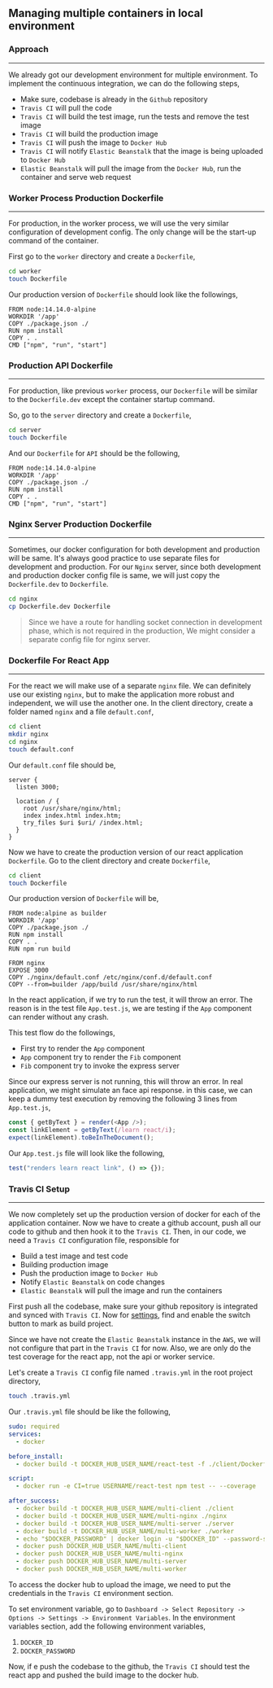 ## Managing multiple containers in local environment

### Approach

---

We already got our development environment for multiple environment. To implement the continuous integration, we can do the following steps,

- Make sure, codebase is already in the `Github` repository
- `Travis CI` will pull the code
- `Travis CI` will build the test image, run the tests and remove the test image
- `Travis CI` will build the production image
- `Travis CI` will push the image to `Docker Hub`
- `Travis CI` will notify `Elastic Beanstalk` that the image is being uploaded to `Docker Hub`
- `Elastic Beanstalk` will pull the image from the `Docker Hub`, run the container and serve web request

### Worker Process Production Dockerfile

---

For production, in the worker process, we will use the very similar configuration of development config. The only change will be the start-up command of the container.

First go to the `worker` directory and create a `Dockerfile`,

```bash
cd worker
touch Dockerfile
```

Our production version of `Dockerfile` should look like the followings,

```docker
FROM node:14.14.0-alpine
WORKDIR '/app'
COPY ./package.json ./
RUN npm install
COPY . .
CMD ["npm", "run", "start"]
```

### Production API Dockerfile

---

For production, like previous `worker` process, our `Dockerfile` will be similar to the `Dockerfile.dev` except the container startup command.

So, go to the `server` directory and create a `Dockerfile`,

```bash
cd server
touch Dockerfile
```

And our `Dockerfile` for `API` should be the following,

```docker
FROM node:14.14.0-alpine
WORKDIR '/app'
COPY ./package.json ./
RUN npm install
COPY . .
CMD ["npm", "run", "start"]
```

### Nginx Server Production Dockerfile

---

Sometimes, our docker configuration for both development and production will be same. It's always good practice to use separate files for development and production. For our `Nginx` server, since both development and production docker config file is same, we will just copy the `Dockerfile.dev` to `Dockerfile`.

```bash
cd nginx
cp Dockerfile.dev Dockerfile
```

> Since we have a route for handling socket connection in development phase, which is not required in the production, We might consider a separate config file for nginx server.

### Dockerfile For React App

---

For the react we will make use of a separate `nginx` file. We can definitely use our existing `nginx`, but to make the application more robust and independent, we will use the another one. In the client directory, create a folder named `nginx` and a file `default.conf`,

```bash
cd client
mkdir nginx
cd nginx
touch default.conf
```

Our `default.conf` file should be,

```nginx
server {
  listen 3000;

  location / {
    root /usr/share/nginx/html;
    index index.html index.htm;
    try_files $uri $uri/ /index.html;
  }
}
```

Now we have to create the production version of our react application `Dockerfile`. Go to the client directory and create `Dockerfile`,

```bash
cd client
touch Dockerfile
```

Our production version of `Dockerfile` will be,

```docker
FROM node:alpine as builder
WORKDIR '/app'
COPY ./package.json ./
RUN npm install
COPY . .
RUN npm run build

FROM nginx
EXPOSE 3000
COPY ./nginx/default.conf /etc/nginx/conf.d/default.conf
COPY --from=builder /app/build /usr/share/nginx/html
```

In the react application, if we try to run the test, it will throw an error. The reason is in the test file `App.test.js`, we are testing if the `App` component can render without any crash.

This test flow do the followings,

- First try to render the `App` component
- `App` component try to render the `Fib` component
- `Fib` component try to invoke the express server

Since our express server is not running, this will throw an error. In real application, we might simulate an face api response. in this case, we can keep a dummy test execution by removing the following 3 lines from `App.test.js`,

```js
const { getByText } = render(<App />);
const linkElement = getByText(/learn react/i);
expect(linkElement).toBeInTheDocument();
```

Our `App.test.js` file will look like the following,

```js
test("renders learn react link", () => {});
```

### Travis CI Setup

---

We now completely set up the production version of docker for each of the application container. Now we have to create a github account, push all our code to github and then hook it to the `Travis CI`. Then, in our code, we need a `Travis CI` configuration file, responsible for

- Build a test image and test code
- Building production image
- Push the production image to `Docker Hub`
- Notify `Elastic Beanstalk` on code changes
- `Elastic Beanstalk` will pull the image and run the containers

First push all the codebase, make sure your github repository is integrated and synced with `Travis CI`. Now for [settings](https://travis-ci.org/account/repositories), find and enable the switch button to mark as build project.

Since we have not create the `Elastic Beanstalk` instance in the `AWS`, we will not configure that part in the `Travis CI` for now. Also, we are only do the test coverage for the react app, not the api or worker service.

Let's create a `Travis CI` config file named `.travis.yml` in the root project directory,

```bash
touch .travis.yml
```

Our `.travis.yml` file should be like the following,

```yml
sudo: required
services:
  - docker

before_install:
  - docker build -t DOCKER_HUB_USER_NAME/react-test -f ./client/Dockerfile.dev ./client

script:
  - docker run -e CI=true USERNAME/react-test npm test -- --coverage

after_success:
  - docker build -t DOCKER_HUB_USER_NAME/multi-client ./client
  - docker build -t DOCKER_HUB_USER_NAME/multi-nginx ./nginx
  - docker build -t DOCKER_HUB_USER_NAME/multi-server ./server
  - docker build -t DOCKER_HUB_USER_NAME/multi-worker ./worker
  - echo "$DOCKER_PASSWORD" | docker login -u "$DOCKER_ID" --password-stdin
  - docker push DOCKER_HUB_USER_NAME/multi-client
  - docker push DOCKER_HUB_USER_NAME/multi-nginx
  - docker push DOCKER_HUB_USER_NAME/multi-server
  - docker push DOCKER_HUB_USER_NAME/multi-worker
```

To access the docker hub to upload the image, we need to put the credentials in the `Travis CI` environment section.

To set environment variable, go to `Dashboard -> Select Repository -> Options -> Settings -> Environment Variables`. In the environment variables section, add the following environment variables,

1. `DOCKER_ID`
2. `DOCKER_PASSWORD`

Now, if e push the codebase to the github, the `Travis CI` should test the react app and pushed the build image to the docker hub.
